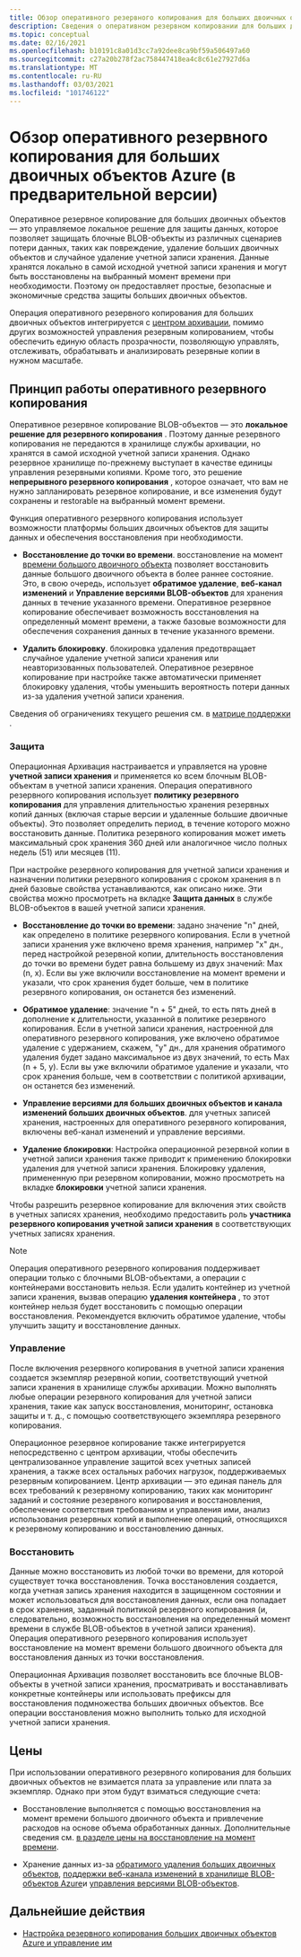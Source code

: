 ```yaml
---
title: Обзор оперативного резервного копирования для больших двоичных объектов Azure
description: Сведения о оперативном резервном копировании для больших двоичных объектов Azure (в предварительной версии).
ms.topic: conceptual
ms.date: 02/16/2021
ms.openlocfilehash: b10191c8a01d3cc7a92dee8ca9bf59a506497a60
ms.sourcegitcommit: c27a20b278f2ac758447418ea4c8c61e27927d6a
ms.translationtype: MT
ms.contentlocale: ru-RU
ms.lasthandoff: 03/03/2021
ms.locfileid: "101746122"
---
```

# <a name="overview-of-operational-backup-for-azure-blobs-in-preview"></a>Обзор оперативного резервного копирования для больших двоичных объектов Azure (в предварительной версии)

Оперативное резервное копирование для больших двоичных объектов — это управляемое локальное решение для защиты данных, которое позволяет защищать блочные BLOB-объекты из различных сценариев потери данных, таких как повреждение, удаление больших двоичных объектов и случайное удаление учетной записи хранения. Данные хранятся локально в самой исходной учетной записи хранения и могут быть восстановлены на выбранный момент времени при необходимости. Поэтому он предоставляет простые, безопасные и экономичные средства защиты больших двоичных объектов.

Операция оперативного резервного копирования для больших двоичных объектов интегрируется с [центром архивации](backup-center-overview.md), помимо других возможностей управления резервным копированием, чтобы обеспечить единую область прозрачности, позволяющую управлять, отслеживать, обрабатывать и анализировать резервные копии в нужном масштабе.

## <a name="how-operational-backup-works"></a>Принцип работы оперативного резервного копирования

Оперативное резервное копирование BLOB-объектов — это **локальное решение для резервного копирования** . Поэтому данные резервного копирования не передаются в хранилище службы архивации, но хранятся в самой исходной учетной записи хранения. Однако резервное хранилище по-прежнему выступает в качестве единицы управления резервными копиями. Кроме того, это решение **непрерывного резервного копирования** , которое означает, что вам не нужно запланировать резервное копирование, и все изменения будут сохранены и restorable на выбранный момент времени.

Функция оперативного резервного копирования использует возможности платформы больших двоичных объектов для защиты данных и обеспечения восстановления при необходимости.

- **Восстановление до точки во времени**. восстановление на момент [времени большого двоичного объекта](https://docs.microsoft.com/azure/storage/blobs/point-in-time-restore-overview) позволяет восстановить данные большого двоичного объекта в более раннее состояние. Это, в свою очередь, использует **обратимое удаление**, **веб-канал изменений** и **Управление версиями BLOB-объектов** для хранения данных в течение указанного времени. Оперативное резервное копирование обеспечивает возможность восстановления на определенный момент времени, а также базовые возможности для обеспечения сохранения данных в течение указанного времени.

- **Удалить блокировку**. блокировка удаления предотвращает случайное удаление учетной записи хранения или неавторизованных пользователей. Оперативное резервное копирование при настройке также автоматически применяет блокировку удаления, чтобы уменьшить вероятность потери данных из-за удаления учетной записи хранения.

Сведения об ограничениях текущего решения см. в [матрице поддержки](blob-backup-support-matrix.md) .

### <a name="protection"></a>Защита

Операционная Архивация настраивается и управляется на уровне **учетной записи хранения** и применяется ко всем блочным BLOB-объектам в учетной записи хранения. Операция оперативного резервного копирования использует **политику резервного копирования** для управления длительностью хранения резервных копий данных (включая старые версии и удаленные большие двоичные объекты). Это позволяет определить период, в течение которого можно восстановить данные. Политика резервного копирования может иметь максимальный срок хранения 360 дней или аналогичное число полных недель (51) или месяцев (11).

При настройке резервного копирования для учетной записи хранения и назначении политики резервного копирования с сроком хранения в n дней базовые свойства устанавливаются, как описано ниже. Эти свойства можно просмотреть на вкладке **Защита данных** в службе BLOB-объектов в вашей учетной записи хранения.

- **Восстановление до точки во времени**: задано значение "n" дней, как определено в политике резервного копирования. Если в учетной записи хранения уже включено время хранения, например "x" дн., перед настройкой резервной копии, длительность восстановления до точки во времени будет равна большему из двух значений: Max (n, x). Если вы уже включили восстановление на момент времени и указали, что срок хранения будет больше, чем в политике резервного копирования, он останется без изменений.

- **Обратимое удаление**: значение "n + 5" дней, то есть пять дней в дополнение к длительности, указанной в политике резервного копирования. Если в учетной записи хранения, настроенной для оперативного резервного копирования, уже включено обратимое удаление с удержанием, скажем, "y" дн., для хранения обратимого удаления будет задано максимальное из двух значений, то есть Max (n + 5, y). Если вы уже включили обратимое удаление и указали, что срок хранения больше, чем в соответствии с политикой архивации, он останется без изменений.

- **Управление версиями для больших двоичных объектов и канала изменений больших двоичных объектов**. для учетных записей хранения, настроенных для оперативного резервного копирования, включены веб-канал изменений и управление версиями.

- **Удаление блокировки**: Настройка операционной резервной копии в учетной записи хранения также приводит к применению блокировки удаления для учетной записи хранения. Блокировку удаления, примененную при резервном копировании, можно просмотреть на вкладке **блокировки** учетной записи хранения.

Чтобы разрешить резервное копирование для включения этих свойств в учетных записях хранения, необходимо предоставить роль **участника резервного копирования учетной записи хранения** в соответствующих учетных записях хранения.

>[!NOTE]
>Операция оперативного резервного копирования поддерживает операции только с блочными BLOB-объектами, а операции с контейнерами восстановить нельзя. Если удалить контейнер из учетной записи хранения, вызвав операцию **удаления контейнера** , то этот контейнер нельзя будет восстановить с помощью операции восстановления. Рекомендуется включить обратимое удаление, чтобы улучшить защиту и восстановление данных.

### <a name="management"></a>Управление

После включения резервного копирования в учетной записи хранения создается экземпляр резервной копии, соответствующий учетной записи хранения в хранилище службы архивации. Можно выполнять любые операции резервного копирования для учетной записи хранения, такие как запуск восстановления, мониторинг, остановка защиты и т. д., с помощью соответствующего экземпляра резервного копирования.

Операционное резервное копирование также интегрируется непосредственно с центром архивации, чтобы обеспечить централизованное управление защитой всех учетных записей хранения, а также всех остальных рабочих нагрузок, поддерживаемых резервным копированием. Центр архивации — это единая панель для всех требований к резервному копированию, таких как мониторинг заданий и состояние резервного копирования и восстановления, обеспечение соответствия требованиям и управления ими, анализ использования резервных копий и выполнение операций, относящихся к резервному копированию и восстановлению данных.

### <a name="restore"></a>Восстановить

Данные можно восстановить из любой точки во времени, для которой существует точка восстановления. Точка восстановления создается, когда учетная запись хранения находится в защищенном состоянии и может использоваться для восстановления данных, если она попадает в срок хранения, заданный политикой резервного копирования (и, следовательно, возможность восстановления на определенный момент времени в службе BLOB-объектов в учетной записи хранения). Операция оперативного резервного копирования использует восстановление на момент времени большого двоичного объекта для восстановления данных из точки восстановления.

Операционная Архивация позволяет восстановить все блочные BLOB-объекты в учетной записи хранения, просматривать и восстанавливать конкретные контейнеры или использовать префиксы для восстановления подмножества больших двоичных объектов. Все операции восстановления можно выполнить только для исходной учетной записи хранения.

## <a name="pricing"></a>Цены

При использовании оперативного резервного копирования для больших двоичных объектов не взимается плата за управление или плата за экземпляр. Однако при этом будут взиматься следующие счета:

- Восстановление выполняется с помощью восстановления на момент времени большого двоичного объекта и привлечение расходов на основе объема обработанных данных. Дополнительные сведения см. [в разделе цены на восстановление на момент времени](https://docs.microsoft.com/azure/storage/blobs/point-in-time-restore-overview#pricing-and-billing).

- Хранение данных из-за [обратимого удаления больших двоичных объектов](https://docs.microsoft.com/azure/storage/blobs/soft-delete-blob-overview), [поддержки веб-канала изменений в хранилище BLOB-объектов Azure](https://docs.microsoft.com/azure/storage/blobs/storage-blob-change-feed)и [управления версиями BLOB-объектов](https://docs.microsoft.com/azure/storage/blobs/versioning-overview).

## <a name="next-steps"></a>Дальнейшие действия

- [Настройка резервного копирования больших двоичных объектов Azure и управление им](blob-backup-configure-manage.md)
